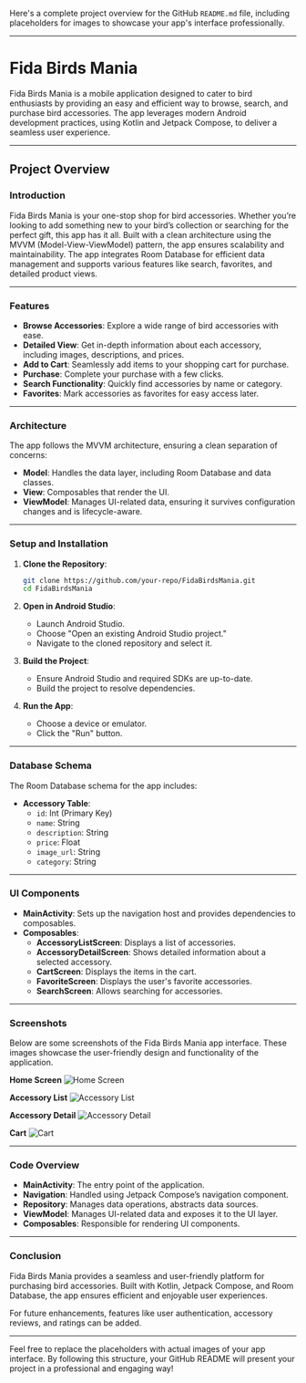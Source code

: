 Here's a complete project overview for the GitHub `README.md` file, including placeholders for images to showcase your app's interface professionally.

---

# Fida Birds Mania

Fida Birds Mania is a mobile application designed to cater to bird enthusiasts by providing an easy and efficient way to browse, search, and purchase bird accessories. The app leverages modern Android development practices, using Kotlin and Jetpack Compose, to deliver a seamless user experience.

---

## Project Overview

### Introduction

Fida Birds Mania is your one-stop shop for bird accessories. Whether you’re looking to add something new to your bird’s collection or searching for the perfect gift, this app has it all. Built with a clean architecture using the MVVM (Model-View-ViewModel) pattern, the app ensures scalability and maintainability. The app integrates Room Database for efficient data management and supports various features like search, favorites, and detailed product views.

---

### Features

- **Browse Accessories**: Explore a wide range of bird accessories with ease.
- **Detailed View**: Get in-depth information about each accessory, including images, descriptions, and prices.
- **Add to Cart**: Seamlessly add items to your shopping cart for purchase.
- **Purchase**: Complete your purchase with a few clicks.
- **Search Functionality**: Quickly find accessories by name or category.
- **Favorites**: Mark accessories as favorites for easy access later.

---

### Architecture

The app follows the MVVM architecture, ensuring a clean separation of concerns:

- **Model**: Handles the data layer, including Room Database and data classes.
- **View**: Composables that render the UI.
- **ViewModel**: Manages UI-related data, ensuring it survives configuration changes and is lifecycle-aware.

---

### Setup and Installation

1. **Clone the Repository**:
   ```bash
   git clone https://github.com/your-repo/FidaBirdsMania.git
   cd FidaBirdsMania
   ```

2. **Open in Android Studio**:
   - Launch Android Studio.
   - Choose "Open an existing Android Studio project."
   - Navigate to the cloned repository and select it.

3. **Build the Project**:
   - Ensure Android Studio and required SDKs are up-to-date.
   - Build the project to resolve dependencies.

4. **Run the App**:
   - Choose a device or emulator.
   - Click the "Run" button.

---

### Database Schema

The Room Database schema for the app includes:

- **Accessory Table**:
  - `id`: Int (Primary Key)
  - `name`: String
  - `description`: String
  - `price`: Float
  - `image_url`: String
  - `category`: String

---

### UI Components

- **MainActivity**: Sets up the navigation host and provides dependencies to composables.
- **Composables**:
  - **AccessoryListScreen**: Displays a list of accessories.
  - **AccessoryDetailScreen**: Shows detailed information about a selected accessory.
  - **CartScreen**: Displays the items in the cart.
  - **FavoriteScreen**: Displays the user's favorite accessories.
  - **SearchScreen**: Allows searching for accessories.

---

### Screenshots

Below are some screenshots of the Fida Birds Mania app interface. These images showcase the user-friendly design and functionality of the application.

**Home Screen**
![Home Screen](images/home_screen.png)

**Accessory List**
![Accessory List](images/accessory_list.png)

**Accessory Detail**
![Accessory Detail](images/accessory_detail.png)

**Cart**
![Cart](images/cart.png)

---

### Code Overview

- **MainActivity**: The entry point of the application.
- **Navigation**: Handled using Jetpack Compose’s navigation component.
- **Repository**: Manages data operations, abstracts data sources.
- **ViewModel**: Manages UI-related data and exposes it to the UI layer.
- **Composables**: Responsible for rendering UI components.

---

### Conclusion

Fida Birds Mania provides a seamless and user-friendly platform for purchasing bird accessories. Built with Kotlin, Jetpack Compose, and Room Database, the app ensures efficient and enjoyable user experiences. 

For future enhancements, features like user authentication, accessory reviews, and ratings can be added.

---

Feel free to replace the placeholders with actual images of your app interface. By following this structure, your GitHub README will present your project in a professional and engaging way!
